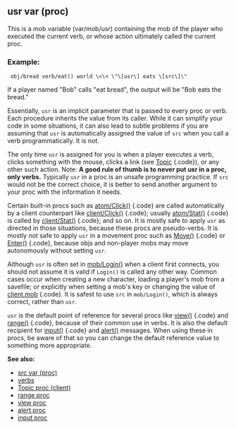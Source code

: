 ## usr var (proc)



This is a mob variable (var/mob/usr) containing the mob of the
player who executed the current verb, or whose action ultimately called
the current proc.
### Example:

```
 obj/bread verb/eat() world \<\< \"\[usr\] eats \[src\]\"

```
 

If a player named \"Bob\" calls \"eat bread\", the
output will be \"Bob eats the bread.\" 

Essentially, `usr` is an
implicit parameter that is passed to every proc or verb. Each procedure
inherits the value from its caller. While it can simplify your code in
some situations, it can also lead to subtle problems if you are assuming
that `usr` is automatically assigned the value of `src` when you call a
verb programmatically. It is not. 

The only time `usr` is
assigned for you is when a player executes a verb, clicks something with
the mouse, clicks a link (see [Topic](/ref/client/proc/Topic.md) {.code}), or
any other such action.
Note: **A good rule of thumb is to never put usr in a proc, only
verbs.** Typically `usr` in a proc is an unsafe programming practice. If
`src` would not be the correct choice, it is better to send another
argument to your proc with the information it needs. 

Certain
built-in procs such as [atom/Click()](/ref/atom/proc/Click.md) {.code} are
called automatically by a client counterpart like
[client/Click()](/ref/client/proc/Click.md) {.code}; usually
[atom/Stat()](/ref/atom/proc/Click.md) {.code} is called by
[client/Stat()](/ref/client/proc/Click.md) {.code}; and so on. It is mostly
safe to apply `usr` as directed in those situations, because these procs
are pseudo-verbs. It is mostly *not* safe to apply `usr` in a movement
proc such as [Move()](/ref/atom/movable/proc/Move.md) {.code} or
[Enter()](/ref/atom/proc/Enter.md) {.code}, because objs and non-player mobs
may move autonomously without setting `usr`. 

Although `usr` is
often set in [mob/Login()](/ref/mob/proc/Login.md)  when a client first
connects, you should not assume it is valid if `Login()` is called any
other way. Common cases occur when creating a new character, loading a
player\'s mob from a savefile; or explicitly when setting a mob\'s key
or changing the value of [client.mob](/ref/client/var/mob.md) {.code}. It is
safest to use `src` in `mob/Login()`, which is always correct, rather
than `usr`. 

`usr` is the default point of reference for several
procs like [view()](/ref/proc/view.md) {.code} and
[range()](/ref/proc/range.md) {.code}, because of their common use in verbs. It
is also the default recipient for [input()](/ref/proc/input.md) {.code} and
[alert()](/ref/proc/alert.md) messages. When using these in procs, be
aware of that so you can change the default reference value to something
more appropriate.

**See also:**
+   [src var (proc)](/ref/proc/var/src.md) 
+   [verbs](/ref/verb.md) 
+   [Topic proc (client)](/ref/client/proc/Topic.md) 
+   [range proc](/ref/proc/range.md) 
+   [view proc](/ref/proc/view.md) 
+   [alert proc](/ref/proc/alert.md) 
+   [input proc](/ref/proc/input.md) 